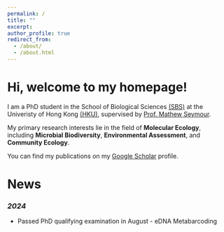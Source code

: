 ```yaml
---
permalink: /
title: ""
excerpt: 
author_profile: true
redirect_from: 
  - /about/
  - /about.html
---
```


Hi, welcome to my homepage!
======
I am a PhD student in the School of Biological Sciences [(SBS)](https://www.biosch.hku.hk/) at the Univeristy of Hong Kong [(HKU)](https://www.hku.hk/), supervised by [Prof. Mathew Seymour](https://sites.google.com/view/matseymour/home).

My primary research interests lie in the field of **Molecular Ecology**, including **Microbial Biodiversity**, **Environmental Assessment**, and **Community Ecology**.

You can find my publications on my [Google Scholar](https://scholar.google.com/citations?user=zFj764EAAAAJ&hl=en) profile.

News
======
### *2024*
+ Passed PhD qualifying examination in August - eDNA Metabarcoding
